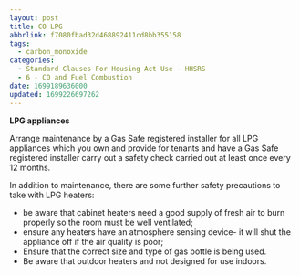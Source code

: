 ```yaml
---
layout: post
title: CO LPG
abbrlink: f7080fbad32d468892411cd8bb355158
tags:
  - carbon_monoxide
categories:
  - Standard Clauses For Housing Act Use - HHSRS
  - 6 - CO and Fuel Combustion
date: 1699189636000
updated: 1699226697262
---
```


**LPG appliances**

Arrange maintenance by a Gas Safe registered installer for all LPG appliances which you own and provide for tenants and have a Gas Safe registered installer carry out a safety check carried out at least once every 12 months.

In addition to maintenance, there are some further safety precautions to take with LPG heaters:

- be aware that cabinet heaters need a good supply of fresh air to burn properly so the room must be well ventilated;
- ensure any heaters have an atmosphere sensing device- it will shut the appliance off if the air quality is poor;
- Ensure that the correct size and type of gas bottle is being used.
- Be aware that outdoor heaters and not designed for use indoors.
